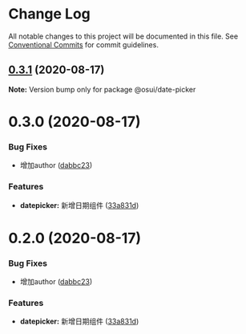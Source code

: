 # Change Log

All notable changes to this project will be documented in this file.
See [Conventional Commits](https://conventionalcommits.org) for commit guidelines.

## [0.3.1](https://gitee.com/gitee-fe/osui/tree/master/compare/@osui/date-picker@0.3.0...@osui/date-picker@0.3.1) (2020-08-17)

**Note:** Version bump only for package @osui/date-picker





# 0.3.0 (2020-08-17)


### Bug Fixes

* 增加author ([dabbc23](https://gitee.com/gitee-fe/osui/tree/master/commits/dabbc23ddf453a1184833f6d784c36f567b2532e))


### Features

* **datepicker:** 新增日期组件 ([33a831d](https://gitee.com/gitee-fe/osui/tree/master/commits/33a831dee8c0e6f46eef039e1abe160c7147cbdc))





# 0.2.0 (2020-08-17)


### Bug Fixes

* 增加author ([dabbc23](https://gitee.com/gitee-fe/osui/tree/master/commits/dabbc23ddf453a1184833f6d784c36f567b2532e))


### Features

* **datepicker:** 新增日期组件 ([33a831d](https://gitee.com/gitee-fe/osui/tree/master/commits/33a831dee8c0e6f46eef039e1abe160c7147cbdc))
